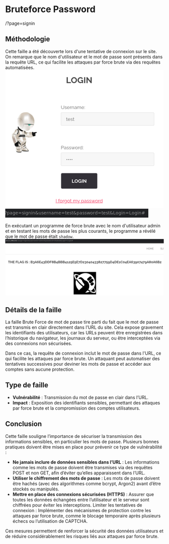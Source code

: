 # Bruteforce Password
/?page=signin

## Méthodologie

Cette faille a été découverte lors d'une tentative de connexion sur le site. On remarque que le nom d'utilisateur et le mot de passe sont présents dans la requête URL, ce qui facilite les attaques par force brute via des requêtes automatisées.
![login-page](Assets/login-page.png)
![login-query](Assets/login-query.png)

En exécutant un programme de force brute avec le nom d'utilisateur admin et en testant les mots de passe les plus courants, le programme a révélé que le mot de passe était `shadow`.
![flag](Assets/bruteforce-flag.png)


## Détails de la faille
La faille Brute Force de mot de passe tire parti du fait que le mot de passe est transmis en clair directement dans l’URL du site.
Cela expose gravement les identifiants des utilisateurs, car les URLs peuvent être enregistrées dans l’historique du navigateur, les journaux du serveur, ou être interceptées via des connexions non sécurisées.

Dans ce cas, la requête de connexion inclut le mot de passe dans l'URL, ce qui facilite les attaques par force brute. Un attaquant peut automatiser des tentatives successives pour deviner les mots de passe et accéder aux comptes sans aucune protection.

## Type de faille
- **Vulnérabilité** : Transmission du mot de passe en clair dans l’URL.
- **Impact** : Exposition des identifiants sensibles, permettant des attaques par force brute et la compromission des comptes utilisateurs.

## Conclusion

Cette faille souligne l’importance de sécuriser la transmission des informations sensibles, en particulier les mots de passe.
Plusieurs bonnes pratiques doivent être mises en place pour prévenir ce type de vulnérabilité :

- **Ne jamais inclure de données sensibles dans l’URL** : Les informations comme les mots de passe doivent être transmises via des requêtes POST et non GET, afin d’éviter qu’elles apparaissent dans l’URL.
- **Utiliser le chiffrement des mots de passe** : Les mots de passe doivent être hachés (avec des algorithmes comme bcrypt, Argon2) avant d’être stockés ou manipulés.
- **Mettre en place des connexions sécurisées (HTTPS)** : Assurer que toutes les données échangées entre l’utilisateur et le serveur sont chiffrées pour éviter les interceptions.
Limiter les tentatives de connexion : Implémenter des mécanismes de protection contre les attaques par force brute, comme le blocage temporaire après plusieurs échecs ou l’utilisation de CAPTCHA.

Ces mesures permettent de renforcer la sécurité des données utilisateurs et de réduire considérablement les risques liés aux attaques par force brute.